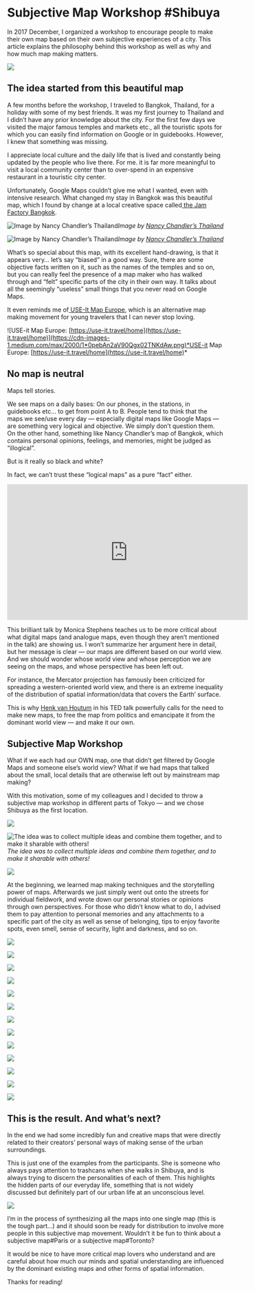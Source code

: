 
# Subjective Map Workshop #Shibuya

In 2017 December, I organized a workshop to encourage people to make their own map based on their own subjective experiences of a city. This article explains the philosophy behind this workshop as well as why and how much map making matters.

![](https://cdn-images-1.medium.com/max/2048/1*61dxZGg-UaOyCMia1AIjUw.png)

## The idea started from this beautiful map

A few months before the workshop, I traveled to Bangkok, Thailand, for a holiday with some of my best friends. It was my first journey to Thailand and I didn’t have any prior knowledge about the city. For the first few days we visited the major famous temples and markets etc., all the touristic spots for which you can easily find information on Google or in guidebooks. However, I knew that something was missing.

I appreciate local culture and the daily life that is lived and constantly being updated by the people who live there. For me. it is far more meaningful to visit a local community center than to over-spend in an expensive restaurant in a touristic city center.

Unfortunately, Google Maps couldn’t give me what I wanted, even with intensive research. What changed my stay in Bangkok was this beautiful map, which I found by change at a local creative space called[ the Jam Factory Bangkok](http://www.bangkok.com/magazine/the-jam-factory-bangkok.htm).

![Image by [Nancy Chandler’s Thailand](http://nancychandler.net/nancychandlersblog.html)](https://cdn-images-1.medium.com/max/2000/1*3-F6ftwV93Il-X92VEL3pw.jpeg)*Image by [Nancy Chandler’s Thailand](http://nancychandler.net/nancychandlersblog.html)*

![Image by [Nancy Chandler’s Thailand](http://nancychandler.net/nancychandlersblog.html)](https://cdn-images-1.medium.com/max/2812/1*RQO6j2U2r-_RKhTKMS9IHw.jpeg)*Image by [Nancy Chandler’s Thailand](http://nancychandler.net/nancychandlersblog.html)*

What’s so special about this map, with its excellent hand-drawing, is that it appears very… let’s say “biased” in a good way. Sure, there are some objective facts written on it, such as the names of the temples and so on, but you can really feel the presence of a map maker who has walked through and “felt” specific parts of the city in their own way. It talks about all the seemingly “useless” small things that you never read on Google Maps.

It even reminds me of[ USE-It Map Europe](https://use-it.travel/home), which is an alternative map making movement for young travelers that I can never stop loving.

![USE-it Map Europe: [https://use-it.travel/home](https://use-it.travel/home)](https://cdn-images-1.medium.com/max/2000/1*0pebAn2aV90Qgx02TNKdAw.png)*USE-it Map Europe: [https://use-it.travel/home](https://use-it.travel/home)*

## No map is neutral

Maps tell stories.

We see maps on a daily bases: On our phones, in the stations, in guidebooks etc… to get from point A to B. People tend to think that the maps we see/use every day — especially digital maps like Google Maps — are something very logical and objective. We simply don’t question them. On the other hand, something like Nancy Chandler’s map of Bangkok, which contains personal opinions, feelings, and memories, might be judged as “illogical”.

But is it really so black and white?

In fact, we can’t trust these “logical maps” as a pure “fact” either.

<center><iframe width="560" height="315" src="https://www.youtube.com/embed/VhLrEAgeMs4" frameborder="0" allowfullscreen></iframe></center>

This brilliant talk by Monica Stephens teaches us to be more critical about what digital maps (and analogue maps, even though they aren’t mentioned in the talk) are showing us. I won’t summarize her argument here in detail, but her message is clear — our maps are different based on our world view. And we should wonder whose world view and whose perception we are seeing on the maps, and whose perspective has been left out.

For instance, the Mercator projection has famously been criticized for spreading a western-oriented world view, and there is an extreme inequality of the distribution of spatial information/data that covers the Earth’ surface.

This is why [Henk van Houtum](https://www.youtube.com/watch?v=Vow11HYG7HQ) in his TED talk powerfully calls for the need to make new maps, to free the map from politics and emancipate it from the dominant world view — and make it our own.

## Subjective Map Workshop

What if we each had our OWN map, one that didn’t get filtered by Google Maps and someone else’s world view? What if we had maps that talked about the small, local details that are otherwise left out by mainstream map making?

With this motivation, some of my colleagues and I decided to throw a subjective map workshop in different parts of Tokyo — and we chose Shibuya as the first location.

![](https://cdn-images-1.medium.com/max/9216/1*Y5VEWsyb4jqUD-L-nSpexg.jpeg)

![The idea was to collect multiple ideas and combine them together, and to make it sharable with others!](https://cdn-images-1.medium.com/max/2000/1*j-2SLsrfImpoOnShuKhmkA.png)*The idea was to collect multiple ideas and combine them together, and to make it sharable with others!*

![](https://cdn-images-1.medium.com/max/5248/1*_-DTBn1Rn-Yz0gMlfSaHIg.jpeg)

At the beginning, we learned map making techniques and the storytelling power of maps. Afterwards we just simply went out onto the streets for individual fieldwork, and wrote down our personal stories or opinions through own perspectives. For those who didn’t know what to do, I advised them to pay attention to personal memories and any attachments to a specific part of the city as well as sense of belonging, tips to enjoy favorite spots, even smell, sense of security, light and darkness, and so on.

![](https://cdn-images-1.medium.com/max/9216/1*KsTcVBNtuqS1-1lLIGXjMQ.jpeg)

![](https://cdn-images-1.medium.com/max/9216/1*oJumCUy_D-wUo3VUr6X64g.jpeg)

![](https://cdn-images-1.medium.com/max/5248/1*UjejxhR8H7GlttxJ5Hjggw.jpeg)

![](https://cdn-images-1.medium.com/max/5248/1*aHOJjlyLmGAcIGlTtX3JIA.jpeg)

![](https://cdn-images-1.medium.com/max/3936/1*KmPmDAS_Gv6CNZ7sDYdrzA.jpeg)

![](https://cdn-images-1.medium.com/max/5248/1*ql9zdw-89dY9Ryj1d_Xg0w.jpeg)

![](https://cdn-images-1.medium.com/max/5248/1*qxQCHCVW_bdPtEAUeYROLQ.jpeg)

![](https://cdn-images-1.medium.com/max/5248/1*Z_WiLJ8K6tBT4vIYhJ1uhg.jpeg)

![](https://cdn-images-1.medium.com/max/5248/1*RlymD5GP9noaz_Wm5gruTA.jpeg)

![](https://cdn-images-1.medium.com/max/5248/1*Gy5b52e0pxKukD_Y-ASMBQ.jpeg)

![](https://cdn-images-1.medium.com/max/5248/1*5G7fWTZmHYj_LbljUSE0cg.jpeg)

![](https://cdn-images-1.medium.com/max/5248/1*ocdUV80pTplvLur7N0Mq0Q.jpeg)

![](https://cdn-images-1.medium.com/max/3936/1*TfiujDfr6H36n5q321e_QA.jpeg)

## This is the result. And what’s next?

In the end we had some incredibly fun and creative maps that were directly related to their creators’ personal ways of making sense of the urban surroundings.

This is just one of the examples from the participants. She is someone who always pays attention to trashcans when she walks in Shibuya, and is always trying to discern the personalities of each of them. This highlights the hidden parts of our everyday life, something that is not widely discussed but definitely part of our urban life at an unconscious level.

![](https://cdn-images-1.medium.com/max/6612/1*IBwizLwGxCNvE8m9qa-FDQ.jpeg)

I’m in the process of synthesizing all the maps into one single map (this is the tough part…) and it should soon be ready for distribution to involve more people in this subjective map movement. Wouldn’t it be fun to think about a subjective map#Paris or a subjective map#Toronto?

It would be nice to have more critical map lovers who understand and are careful about how much our minds and spatial understanding are influenced by the dominant existing maps and other forms of spatial information.

Thanks for reading!

